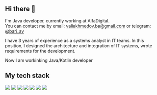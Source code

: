 ## Hi there 👋

I'm Java developer, currently working at AlfaDigital.  
You can contact me by email: <a href="mailto:valiakhmedov.ba@gmail.com">valiakhmedov.ba@gmail.com</a> or telegram: <a href="https://t.me/bari_av">@bari_av</a>  
  
I have 3 years of experience as a systems analyst in IT teams. In this position, I designed the architecture and integration of IT systems, wrote requirements for the development.

Now I am workinking Java/Kotlin developer

## My tech stack
![](https://img.shields.io/badge/Java-ED8B00?style=for-the-badge&logo=java&logoColor=white)
<img src="https://img.shields.io/badge/Spring-6DB33F?style=for-the-badge&logo=spring&logoColor=white"/>
<img src="https://img.shields.io/badge/PostgreSQL-316192?style=for-the-badge&logo=postgresql&logoColor=white"/>
<img src="https://img.shields.io/badge/Heroku-430098?style=for-the-badge&logo=heroku&logoColor=white"/>
<img src="https://img.shields.io/badge/Hibernate-59666C?style=for-the-badge&logo=Hibernate&logoColor=white"/>
<img src="https://img.shields.io/badge/GIT-E44C30?style=for-the-badge&logo=git&logoColor=white"/>
<img src="https://img.shields.io/badge/Jira-0052CC?style=for-the-badge&logo=Jira&logoColor=white"/>
<!--https://dev.to/envoy_/150-badges-for-github-pnk-->
